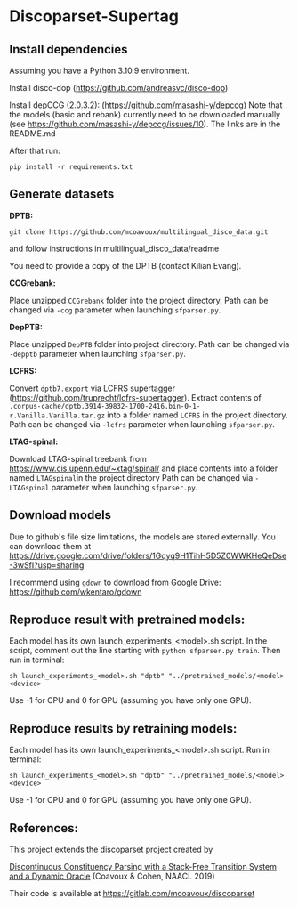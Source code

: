 # Discoparset-Supertag

## Install dependencies

Assuming you have a Python 3.10.9 environment.

Install disco-dop (https://github.com/andreasvc/disco-dop)

Install depCCG (2.0.3.2): (https://github.com/masashi-y/depccg)
Note that the models (basic and rebank) currently need to be downloaded manually
(see https://github.com/masashi-y/depccg/issues/10). The links are in the README.md

After that run:

    pip install -r requirements.txt

## Generate datasets
    
**DPTB:**
    
    git clone https://github.com/mcoavoux/multilingual_disco_data.git

and follow instructions in multilingual_disco_data/readme

You need to provide a copy of the DPTB (contact Kilian Evang).

**CCGrebank:**

Place unzipped `CCGrebank` folder into the project
directory. Path can be changed via ``-ccg`` parameter
when launching ``sfparser.py``.

**DepPTB:**

Place unzipped ``DepPTB`` folder into project directory.
Path can be changed via ``-depptb`` parameter when 
launching ``sfparser.py``.

**LCFRS:**

Convert ``dptb7.export`` via LCFRS supertagger (https://github.com/truprecht/lcfrs-supertagger).
Extract contents of ``.corpus-cache/dptb.3914-39832-1700-2416.bin-0-1-r.Vanilla.Vanilla.tar.gz``
into a folder named ``LCFRS`` in the project directory.
Path can be changed via ``-lcfrs`` parameter when 
launching ``sfparser.py``.

**LTAG-spinal:**

Download LTAG-spinal treebank from https://www.cis.upenn.edu/~xtag/spinal/ and place
contents into a folder named ``LTAGspinal``in the project directory
Path can be changed via ``-LTAGspinal`` parameter when 
launching ``sfparser.py``.

## Download models

Due to github's file size limitations, the models are stored externally. You can download them at https://drive.google.com/drive/folders/1Gqyq9H1TihH5D5Z0WWKHeQeDse-3wSfI?usp=sharing

I recommend using ``gdown`` to download from Google Drive: https://github.com/wkentaro/gdown

## Reproduce result with pretrained models:

Each model has its own launch_experiments_\<model\>.sh script. In the script, comment out the line 
starting with ``python sfparser.py train``. Then run in terminal:

    sh launch_experiments_<model>.sh "dptb" "../pretrained_models/<model> <device>

Use -1 for CPU and 0 for GPU (assuming you have only one GPU).

## Reproduce results by retraining models:

Each model has its own launch_experiments_\<model\>.sh script. Run in terminal:

    sh launch_experiments_<model>.sh "dptb" "../pretrained_models/<model> <device>

Use -1 for CPU and 0 for GPU (assuming you have only one GPU).

## References:

This project extends the discoparset project created by

[Discontinuous Constituency Parsing with a Stack-Free Transition System and a Dynamic Oracle](https://aclanthology.org/N19-1018) (Coavoux & Cohen, NAACL 2019)

Their code is available at https://gitlab.com/mcoavoux/discoparset

